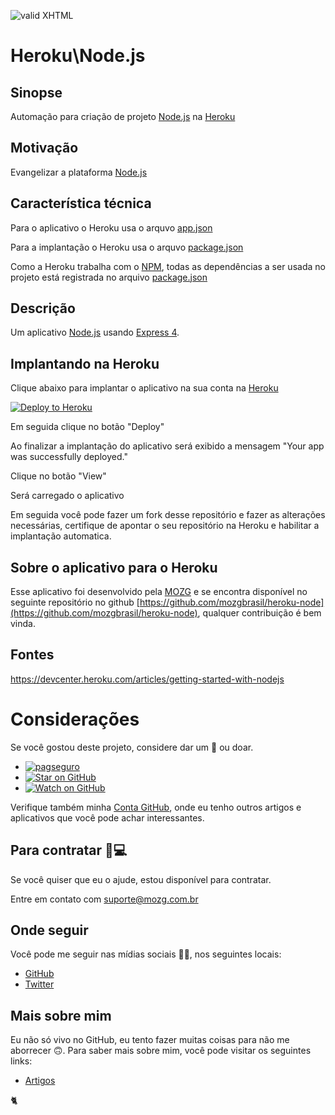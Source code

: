 [checkmark]: https://raw.githubusercontent.com/mozgbrasil/mozgbrasil.github.io/master/assets/images/logos/logo_32_32.png "MOZG"
![valid XHTML][checkmark]

[getcomposer]: https://getcomposer.org/
[uninstall-mods]: https://getcomposer.org/doc/03-cli.md#remove

# Heroku\Node.js

## Sinopse

Automação para criação de projeto [Node.js](https://nodejs.org/) na [Heroku](https://www.heroku.com/)

## Motivação

Evangelizar a plataforma [Node.js](https://nodejs.org/)

## Característica técnica

Para o aplicativo o Heroku usa o arquvo [app.json](app.json)

Para a implantação o Heroku usa o arquvo [package.json](package.json)

Como a Heroku trabalha com o [NPM](https://www.npmjs.com/), todas as dependências a ser usada no projeto está registrada no arquivo [package.json](package.json)

## Descrição

Um aplicativo [Node.js](https://nodejs.org/) usando [Express 4](http://expressjs.com/).

## Implantando na Heroku

Clique abaixo para implantar o aplicativo na sua conta na [Heroku](https://www.heroku.com/)

[![Deploy to Heroku](https://www.herokucdn.com/deploy/button.svg)](https://heroku.com/deploy?template=https://github.com/mozgbrasil/heroku-node)

Em seguida clique no botão "Deploy"

Ao finalizar a implantação do aplicativo será exibido a mensagem "Your app was successfully deployed."

Clique no botão "View"

Será carregado o aplicativo

Em seguida você pode fazer um fork desse repositório e fazer as alterações necessárias, certifique de apontar o seu repositório na Heroku e habilitar a implantação automatica.

## Sobre o aplicativo para o Heroku

Esse aplicativo foi desenvolvido pela [MOZG](http://mozg.com.br/) e se encontra disponível no seguinte repositório no github [https://github.com/mozgbrasil/heroku-node](https://github.com/mozgbrasil/heroku-node), qualquer contribuição é bem vinda.

## Fontes

https://devcenter.heroku.com/articles/getting-started-with-nodejs

# Considerações

Se você gostou deste projeto, considere dar um 🌟 ou doar.

- [![pagseguro](https://stc.pagseguro.uol.com.br/public/img/botoes/doacoes/164x37-doar-assina.gif)](https://pagseguro.uol.com.br/checkout/v2/donation.html?currency=BRL&receiverEmail=mozgbrasil@gmail.com)
- [![Star on GitHub](https://img.shields.io/github/stars/mozgbrasil/heroku-node.svg?style=social)](https://github.com/mozgbrasil/heroku-node/stargazers)
- [![Watch on GitHub](https://img.shields.io/github/watchers/mozgbrasil/heroku-node.svg?style=social)](https://github.com/mozgbrasil/heroku-node/watchers)

Verifique também minha [Conta GitHub](https://github.com/mozgbrasil), onde eu tenho outros artigos e aplicativos que você pode achar interessantes.

## Para contratar 👨💻

Se você quiser que eu o ajude, estou disponível para contratar.

Entre em contato com suporte@mozg.com.br

## Onde seguir

Você pode me seguir nas mídias sociais 🐙😇, nos seguintes locais:

- [GitHub](https://github.com/mozgbrasil)
- [Twitter](https://twitter.com/mozgbrasil)

## Mais sobre mim

Eu não só vivo no GitHub, eu tento fazer muitas coisas para não me aborrecer 🙃. Para saber mais sobre mim, você pode visitar os seguintes links:

- [Artigos](http://mozg.com.br/artigos/)

:cat2:
